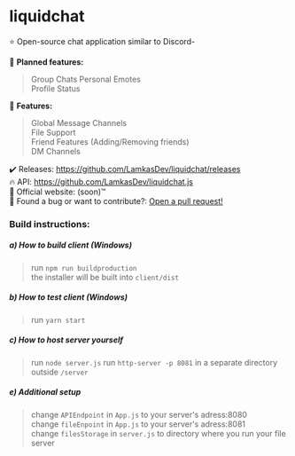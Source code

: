 # liquidchat
⭐ Open-source chat application similar to Discord-  

🚩 **Planned features:**  
> Group Chats
> Personal Emotes  
> Profile Status

🏁 **Features:**  
> Global Message Channels  
> File Support  
> Friend Features (Adding/Removing friends)  
> DM Channels

✔️ Releases: https://github.com/LamkasDev/liquidchat/releases  
🔥 API: https://github.com/LamkasDev/liquidchat.js  
💛 Official website: (soon)™️  
🔴 Found a bug or want to contribute?: [Open a pull request!](https://github.com/LamkasDev/liquidchat/pulls)

### Build instructions:
##### a) How to build client (Windows)
> run `npm run buildproduction`  
> the installer will be built into `client/dist`

##### b) How to test client (Windows)
> run `yarn start`  

##### c) How to host server yourself
> run `node server.js`
> run `http-server -p 8081` in a separate directory outside `/server`

##### e) Additional setup
> change `APIEndpoint` in `App.js` to your server's adress:8080  
> change `fileEnpoint` in `App.js` to your server's adress:8081  
> change `filesStorage` in `server.js` to directory where you run your file server
